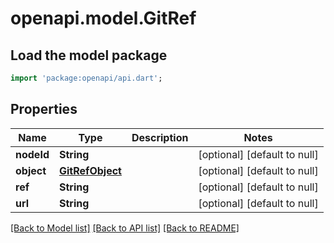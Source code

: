 # openapi.model.GitRef

## Load the model package
```dart
import 'package:openapi/api.dart';
```

## Properties
Name | Type | Description | Notes
------------ | ------------- | ------------- | -------------
**nodeId** | **String** |  | [optional] [default to null]
**object** | [**GitRefObject**](GitRefObject.md) |  | [optional] [default to null]
**ref** | **String** |  | [optional] [default to null]
**url** | **String** |  | [optional] [default to null]

[[Back to Model list]](../README.md#documentation-for-models) [[Back to API list]](../README.md#documentation-for-api-endpoints) [[Back to README]](../README.md)


